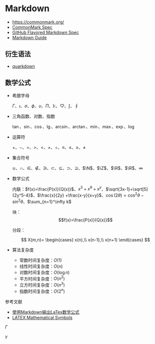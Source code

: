 # Markdown

- https://commonmark.org/
- [CommonMark Spec](https://github.github.com/gfm/)
- [GitHub Flavored Markdown Spec](https://github.github.com/gfm/)
- [Markdown Guide](https://www.markdownguide.org/)

## 衍生语法

- [quarkdown](https://github.com/iamgio/quarkdown)

## 数学公式

- 希腊字母

    $\Gamma$、$\iota$、$\sigma$、$\phi$、$\upsilon$、$\Pi$、$\Bbbk$、$\heartsuit$、$\int$、$\oint$

- 三角函数、对数、指数

    $\tan$、$\sin$、$\cos$、$\lg$、$\arcsin$、$\arctan$、$\min$、$\max$、$\exp$、$\log$

- 运算符

    $+$、$-$、$=$、$>$、$<$、$\times$、$\div$、$\equiv$、$\leq$、$\geq$、$\neq$

- 集合符号

    $\cup$、$\cap$、$\in$、$\notin$、$\ni$、$\subset$、$\subseteq$、$\supset$、$\supseteq$、$\N$、$\Z$、$\R$、$\R$、$\infty$

- 数学公式

    内联：$f(x)=\frac{P(x)}{Q(x)}$、$x^3+x^9+x^y$、$\sqrt{3x-1}+\sqrt[5]{2y^5-4}$、$\frac{x}{2y} +\frac{x-y}{x+y}$、$\cos(2\theta) = \cos^2\theta - \sin^2\theta$、$\sum_{n=1}^\infty k$

    块：$$f(x)=\frac{P(x)}{Q(x)}$$

    分段：

    $$
    X(m,n)=
    \begin{cases}
    x(n),\\
    x(n-1),\\
    x(n+1)
    \end{cases}
    $$

- 算法复杂度

    - 常数时间复杂度：$O(1)$
    - 线性时间复杂度：$O(n)$
    - 对数时间复杂度：$O(\log n)$
    - 平方时间复杂度：$O(n^2)$
    - 立方时间复杂度：$O(n^3)$
    - 指数时间复杂度：$O(2^n)$

参考文献

- [使用Markdown输出LaTex数学公式](https://zhuanlan.zhihu.com/p/59412540)
- [LATEX Mathematical Symbols](https://www.cmor-faculty.rice.edu/~heinken/latex/symbols.pdf)

$\Gamma$

$\gamma$
